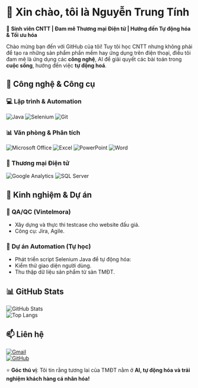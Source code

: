 # 👋 Xin chào, tôi là Nguyễn Trung Tính  

🚀 **Sinh viên CNTT | Đam mê Thương mại Điện tử | Hướng đến Tự động hóa & Tối ưu hóa**  

Chào mừng bạn đến với GitHub của tôi! Tuy tôi học CNTT nhưng không phải để tạo ra những sản phẩm phần mềm hay ứng dụng trên điện thoại, điều tôi đam mê là ứng dụng các **công nghệ**, AI để giải quyết các bài toán trong **cuộc sống**, hướng đến việc **tự động hoá**.  

## 🔧 Công nghệ & Công cụ  

### 💻 Lập trình & Automation  
![Java](https://img.shields.io/badge/-Java-007396?logo=java&logoColor=white)
![Selenium](https://img.shields.io/badge/-Selenium-43B02A?logo=selenium&logoColor=white)
![Git](https://img.shields.io/badge/-Git-F05032?logo=git&logoColor=white)  

### 📊 Văn phòng & Phân tích  
![Microsoft Office](https://img.shields.io/badge/-Microsoft_Office-D83B01?logo=microsoft-office&logoColor=white)
![Excel](https://img.shields.io/badge/-Excel-217346?logo=microsoft-excel&logoColor=white)
![PowerPoint](https://img.shields.io/badge/-PowerPoint-B7472A?logo=microsoft-powerpoint&logoColor=white)
![Word](https://img.shields.io/badge/-Word-2B579A?logo=microsoft-word&logoColor=white)  

### 🛒 Thương mại Điện tử  
![Google Analytics](https://img.shields.io/badge/-Google%20Analytics-E37400?logo=google%20analytics&logoColor=white)
![SQL Server](https://img.shields.io/badge/-SQL%20Server-CC2927?logo=Microsoft-SQL-Server&logoColor=white)

## 📌 Kinh nghiệm & Dự án  

### 🧪 **QA/QC (Vintelmora)**  
- Xây dựng và thực thi testcase cho website đấu giá.  
- Công cụ: Jira, Agile.  

### 🤖 **Dự án Automation (Tự học)**  
- Phát triển script Selenium Java để tự động hóa:  
- Kiểm thử giao diện người dùng.  
- Thu thập dữ liệu sản phẩm từ sàn TMĐT.  

## 📊 GitHub Stats  
![GitHub Stats](https://github-readme-stats.vercel.app/api?username=tinhnguyentrung2002&show_icons=true&theme=radical&hide_border=true&include_all_commits=true)  
![Top Langs](https://github-readme-stats.vercel.app/api/top-langs/?username=tinhnguyentrung2002&layout=compact&theme=radical&hide=html,css)  

## 📫 Liên hệ  
[![Gmail](https://img.shields.io/badge/-tinh.nguyentrung2002@gmail.com-D14836?logo=gmail&logoColor=white)](mailto:tinh.nguyentrung2002@gmail.com)  
[![GitHub](https://img.shields.io/badge/-tinhnguyentrung2002-181717?logo=github&logoColor=white)](https://github.com/tinhnguyentrung2002)  

⭐ **Góc thú vị**: Tôi tin rằng tương lai của TMĐT nằm ở **AI, tự động hóa và trải nghiệm khách hàng cá nhân hóa!**  
